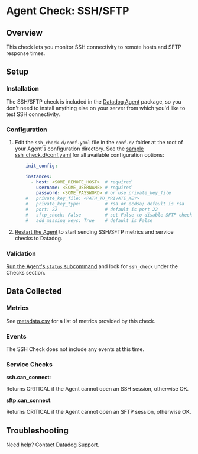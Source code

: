 # Agent Check: SSH/SFTP

## Overview

This check lets you monitor SSH connectivity to remote hosts and SFTP response times.

## Setup
### Installation

The SSH/SFTP check is included in the [Datadog Agent][1] package, so you don't need to install anything else on your server from which you'd like to test SSH connectivity.

### Configuration

1. Edit the `ssh_check.d/conf.yaml` file in the `conf.d/` folder at the root of your Agent's configuration directory.
    See the [sample ssh_check.d/conf.yaml][2] for all available configuration options:

    ```yaml
        init_config:

        instances:
          - host: <SOME_REMOTE_HOST>  # required
            username: <SOME_USERNAME> # required
            password: <SOME_PASSWORD> # or use private_key_file
        #   private_key_file: <PATH_TO_PRIVATE_KEY>
        #   private_key_type:         # rsa or ecdsa; default is rsa
        #   port: 22                  # default is port 22
        #   sftp_check: False         # set False to disable SFTP check; default is True
        #   add_missing_keys: True    # default is False
    ```

2. [Restart the Agent][3] to start sending SSH/SFTP metrics and service checks to Datadog.

### Validation

[Run the Agent's `status` subcommand][4] and look for `ssh_check` under the Checks section.

## Data Collected
### Metrics

See [metadata.csv][5] for a list of metrics provided by this check.

### Events
The SSH Check does not include any events at this time.

### Service Checks

**ssh.can_connect**:

Returns CRITICAL if the Agent cannot open an SSH session, otherwise OK.

**sftp.can_connect**:

Returns CRITICAL if the Agent cannot open an SFTP session, otherwise OK.

## Troubleshooting
Need help? Contact [Datadog Support][6].

[1]: https://app.datadoghq.com/account/settings#agent
[2]: https://github.com/DataDog/integrations-core/blob/master/ssh_check/datadog_checks/ssh_check/data/conf.yaml.example
[3]: https://docs.datadoghq.com/agent/faq/agent-commands/#start-stop-restart-the-agent
[4]: https://docs.datadoghq.com/agent/faq/agent-commands/#agent-status-and-information
[5]: https://github.com/DataDog/integrations-core/blob/master/ssh_check/metadata.csv
[6]: https://docs.datadoghq.com/help/
